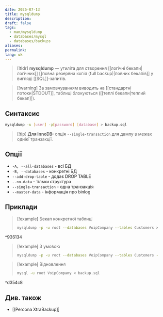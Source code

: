 ```yaml
---
date: 2025-07-13
title: mysqldump
description: 
draft: false
tags:
  - man/mysqldump
  - databases/mysql
  - databases/backups
aliases: 
permalink: 
lang: uk
---
```


> [!tldr]
> **mysqldump** — утиліта для створення [[логічні бекапи|логічних]] [[повна резервна копія (full backup)|повних бекапів]] у вигляді [[SQL]]-запитів.
 
> [!warning] За замовчуванням виводить на [[стандартні потоки|STDOUT]], таблиці блокуються ([[теплі бекапи|теплий бекап]]).

## Синтаксис

```bash
mysqldump -u [user] -p[password] [database] > backup.sql
```

> [!tip] **Для InnoDB:** опція `--single-transaction` для дампу в межах однієї транзакції.

## Опції

- `-A, --all-databases` - всі БД
- `-B, --databases` - конкретні БД
- `--add-drop-table` - додає DROP TABLE
- `--no-data` - тільки структура
- `--single-transaction` - одна транзакція
- `--master-data` - інформація про binlog

## Приклади

> [!example] Бекап конкретної таблиці
> ```bash
> mysqldump -p -u root --databases VoipCompany --tables Customers > backup.sql
> ```

^936134

> [!example] З умовою
> ```bash
> mysqldump -p -u root --databases VoipCompany --tables Customers --where="name='John'" > backup.sql
> ```

> [!example] Відновлення
> ```bash
> mysql -u root VoipCompany < backup.sql
> ```

^d354c8

## Див. також

- [[Percona XtraBackup]]